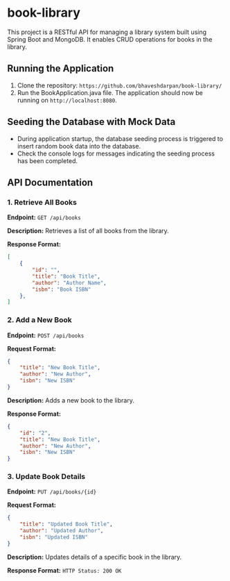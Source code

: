 # book-library
This project is a RESTful API for managing a library system built using Spring Boot and MongoDB. It enables CRUD operations for books in the library.

## Running the Application

1. Clone the repository: `https://github.com/bhaveshdarpan/book-library/`
2. Run the BookApplication.java file. The application should now be running on `http://localhost:8080`.

## Seeding the Database with Mock Data
- During application startup, the database seeding process is triggered to insert random book data into the database.
- Check the console logs for messages indicating the seeding process has been completed.

## API Documentation

### 1. Retrieve All Books

**Endpoint:** `GET /api/books`

**Description:** Retrieves a list of all books from the library.

**Response Format:**
```json
[
    {
        "id": "",
        "title": "Book Title",
        "author": "Author Name",
        "isbn": "Book ISBN"
    },
]
```

### 2. Add a New Book
**Endpoint:** `POST /api/books`

**Request Format:**
```json
{
    "title": "New Book Title",
    "author": "New Author",
    "isbn": "New ISBN"
}
```

**Description:** Adds a new book to the library.

**Response Format:**
```json
{
    "id": "2",
    "title": "New Book Title",
    "author": "New Author",
    "isbn": "New ISBN"
}
```

### 3. Update Book Details
**Endpoint:** `PUT /api/books/{id}`

**Request Format:**
```json
{
    "title": "Updated Book Title",
    "author": "Updated Author",
    "isbn": "Updated ISBN"
}
```

**Description:** Updates details of a specific book in the library.

**Response Format:** `HTTP Status: 200 OK`
